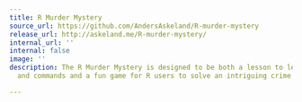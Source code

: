 ```yaml
---
title: R Murder Mystery
source_url: https://github.com/AndersAskeland/R-murder-mystery
release_url: http://askeland.me/R-murder-mystery/
internal_url: ''
internal: false
image: ''
description: The R Murder Mystery is designed to be both a lesson to learn R concepts
  and commands and a fun game for R users to solve an intriguing crime.

---
```

